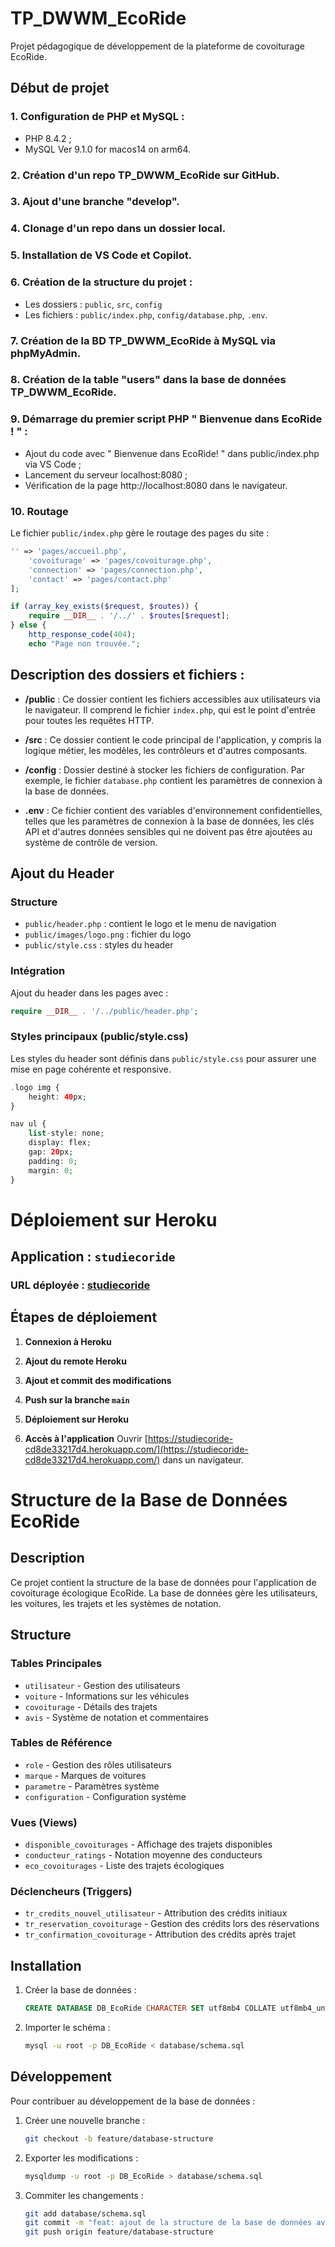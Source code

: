 # TP_DWWM_EcoRide
Projet pédagogique de développement de la plateforme de covoiturage EcoRide.

## Début de projet

### 1. Configuration de PHP et MySQL :
- PHP 8.4.2 ;
- MySQL  Ver 9.1.0 for macos14 on arm64.

### 2. Création d'un repo TP_DWWM_EcoRide sur GitHub.

### 3. Ajout d'une branche "develop".

### 4. Clonage d'un repo dans un dossier local.

### 5. Installation de VS Code et Copilot.

### 6. Création de la structure du projet :

- Les dossiers : `public`, `src`, `config`
- Les fichiers : `public/index.php`, `config/database.php`, `.env`.

### 7. Création de la BD TP_DWWM_EcoRide à MySQL via phpMyAdmin.

### 8. Création de la table "users" dans la base de données TP_DWWM_EcoRide.

### 9. Démarrage du premier script PHP " Bienvenue dans EcoRide ! " :

- Ajout du code avec " Bienvenue dans EcoRide! " dans public/index.php via VS Code ;
- Lancement du serveur localhost:8080 ;
- Vérification de la page http://localhost:8080 dans le navigateur.

### 10. Routage

Le fichier `public/index.php` gère le routage des pages du site :

```php
'' => 'pages/accueil.php',
    'covoiturage' => 'pages/covoiturage.php',
    'connection' => 'pages/connection.php',
    'contact' => 'pages/contact.php'
];

if (array_key_exists($request, $routes)) {
    require __DIR__ . '/../' . $routes[$request];
} else {
    http_response_code(404);
    echo "Page non trouvée.";
```

## Description des dossiers et fichiers :
- **/public** : Ce dossier contient les fichiers accessibles aux utilisateurs via le navigateur. Il comprend le fichier `index.php`, qui est le point d'entrée pour toutes les requêtes HTTP.

- **/src** : Ce dossier contient le code principal de l'application, y compris la logique métier, les modèles, les contrôleurs et d'autres composants.

- **/config** : Dossier destiné à stocker les fichiers de configuration. Par exemple, le fichier `database.php` contient les paramètres de connexion à la base de données.

- **.env** : Ce fichier contient des variables d'environnement confidentielles, telles que les paramètres de connexion à la base de données, les clés API et d'autres données sensibles qui ne doivent pas être ajoutées au système de contrôle de version.

## Ajout du Header 

### Structure  
- `public/header.php` : contient le logo et le menu de navigation  
- `public/images/logo.png` : fichier du logo  
- `public/style.css` : styles du header  

### Intégration  
Ajout du header dans les pages avec :  
```php
require __DIR__ . '/../public/header.php';
```

### Styles principaux (public/style.css) 
Les styles du header sont définis dans `public/style.css` pour assurer une mise en page cohérente et responsive.  

```php
.logo img {
    height: 40px;
}

nav ul {
    list-style: none;
    display: flex;
    gap: 20px;
    padding: 0;
    margin: 0;
}
```

# Déploiement sur Heroku

## Application : `studiecoride`

### URL déployée : [studiecoride](https://studiecoride-cd8de33217d4.herokuapp.com/)

## Étapes de déploiement

1. **Connexion à Heroku**

2. **Ajout du remote Heroku** 

3. **Ajout et commit des modifications**

4. **Push sur la branche `main`**
   
5. **Déploiement sur Heroku**

6. **Accès à l'application**
    Ouvrir [https://studiecoride-cd8de33217d4.herokuapp.com/](https://studiecoride-cd8de33217d4.herokuapp.com/) dans un navigateur.

# Structure de la Base de Données EcoRide

## Description
Ce projet contient la structure de la base de données pour l'application de covoiturage écologique EcoRide. La base de données gère les utilisateurs, les voitures, les trajets et les systèmes de notation.

## Structure

### Tables Principales
* `utilisateur` - Gestion des utilisateurs
* `voiture` - Informations sur les véhicules
* `covoiturage` - Détails des trajets
* `avis` - Système de notation et commentaires

### Tables de Référence
* `role` - Gestion des rôles utilisateurs
* `marque` - Marques de voitures
* `parametre` - Paramètres système
* `configuration` - Configuration système

### Vues (Views)
* `disponible_covoiturages` - Affichage des trajets disponibles
* `conducteur_ratings` - Notation moyenne des conducteurs
* `eco_covoiturages` - Liste des trajets écologiques

### Déclencheurs (Triggers)
* `tr_credits_nouvel_utilisateur` - Attribution des crédits initiaux
* `tr_reservation_covoiturage` - Gestion des crédits lors des réservations
* `tr_confirmation_covoiturage` - Attribution des crédits après trajet

## Installation

1. Créer la base de données :
    ```sql
    CREATE DATABASE DB_EcoRide CHARACTER SET utf8mb4 COLLATE utf8mb4_unicode_ci;
    ```

2. Importer le schéma :
    ```bash
    mysql -u root -p DB_EcoRide < database/schema.sql
    ```

## Développement

Pour contribuer au développement de la base de données :

1. Créer une nouvelle branche :
    ```bash
    git checkout -b feature/database-structure
    ```

2. Exporter les modifications :
    ```bash
    mysqldump -u root -p DB_EcoRide > database/schema.sql
    ```

3. Commiter les changements :
    ```bash
    git add database/schema.sql
    git commit -m "feat: ajout de la structure de la base de données avec tables, index, vues et déclencheurs"
    git push origin feature/database-structure
    ```






